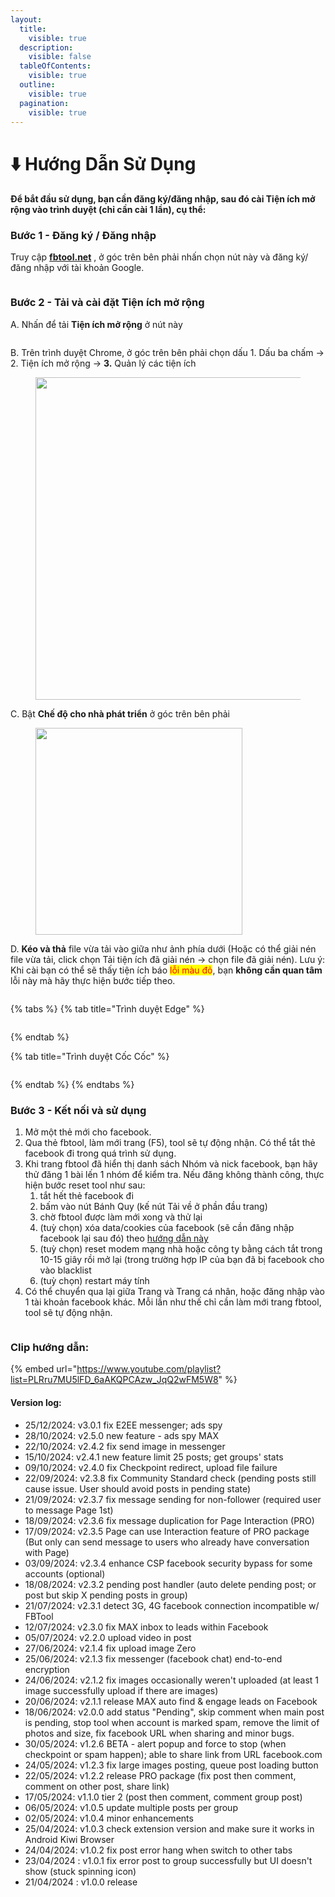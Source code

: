 ```yaml
---
layout:
  title:
    visible: true
  description:
    visible: false
  tableOfContents:
    visible: true
  outline:
    visible: true
  pagination:
    visible: true
---
```


# ⬇️ Hướng Dẫn Sử Dụng

#### Để bắt đầu sử dụng, bạn cần đăng ký/đăng nhập, sau đó cài Tiện ích mở rộng vào trình duyệt (chỉ cần cài 1 lần), cụ thể:&#x20;

### Bước 1 - Đăng ký / Đăng nhập

Truy cập [**fbtool.net**](https://fbtool.net/) , ở góc trên bên phải nhấn chọn nút này và đăng ký/đăng nhập với tài khoản Google.

<figure><img src=".gitbook/assets/image.png" alt=""><figcaption></figcaption></figure>

### Bước 2 - Tải và cài đặt Tiện ích mở rộng

A. Nhấn để tải **Tiện ích mở rộng** ở nút này

<figure><img src=".gitbook/assets/image (1).png" alt=""><figcaption></figcaption></figure>

B. Trên trình duyệt Chrome, ở góc trên bên phải chọn dấu 1. Dấu ba chấm -> 2. Tiện ích mở rộng -> **3.** Quản lý các tiện ích

<figure><img src=".gitbook/assets/Screenshot_155.jpg" alt="" width="516"><figcaption></figcaption></figure>

C. Bật **Chế độ cho nhà phát triển** ở góc trên bên phải

<figure><img src=".gitbook/assets/image (49).png" alt="" width="331"><figcaption></figcaption></figure>

D. **Kéo và thả** file vừa tải vào giữa như ảnh phía dưới (Hoặc có thể giải nén file vừa tải, click chọn Tải tiện ích đã giải nén -> chọn file đã giải nén). Lưu ý: Khi cài bạn có thể sẽ thấy tiện ích báo <mark style="color:red;">lỗi màu đỏ</mark>, bạn **không cần quan tâm** lỗi này mà hãy thực hiện bước tiếp theo.

<figure><img src=".gitbook/assets/ezgif-5-f87213373a.gif" alt=""><figcaption></figcaption></figure>

{% tabs %}
{% tab title="Trình duyệt Edge" %}
<figure><img src=".gitbook/assets/ezgif-7-afd7e76975.gif" alt=""><figcaption></figcaption></figure>
{% endtab %}

{% tab title="Trình duyệt Cốc Cốc" %}
<figure><img src=".gitbook/assets/ezgif-7-ab73ea396d.gif" alt=""><figcaption></figcaption></figure>
{% endtab %}
{% endtabs %}



### Bước 3 - Kết nối và sử dụng

1. Mở một thẻ mới cho facebook.
2. Qua thẻ fbtool, làm mới trang (F5), tool sẽ tự động nhận. Có thể tắt thẻ facebook đi trong quá trình sử dụng.
3. Khi trang fbtool đã hiển thị danh sách Nhóm và nick facebook, bạn hãy thử đăng 1 bài lến 1 nhóm để kiểm tra. Nếu đăng không thành công, thực hiện bước reset tool như sau:&#x20;
   1. tắt hết thẻ facebook đi
   2. bấm vào nút Bánh Quy (kế nút Tải về ở phần đầu trang)
   3. chờ fbtool được làm mới xong và thử lại
   4. (tuỳ chọn) xóa data/cookies của facebook (sẽ cần đăng nhập facebook lại sau đó) theo [hướng dẫn này](https://vietnamnet.vn/cach-xoa-cookie-va-bo-nho-dem-cua-mot-trang-web-tren-google-chrome-661300.html)
   5. (tuỳ chọn) reset modem mạng nhà hoặc công ty bằng cách tắt trong 10-15 giây rồi mở lại (trong trường hợp IP của bạn đã bị facebook cho vào blacklist
   6. (tuỳ chọn) restart máy tính
4. Có thể chuyển qua lại giữa Trang và Trang cá nhân, hoặc đăng nhập vào 1 tài khoản facebook khác. Mỗi lần như thế chỉ cần làm mới trang fbtool, tool sẽ tự động nhận.

<figure><img src=".gitbook/assets/image (34).png" alt=""><figcaption></figcaption></figure>

### Clip hướng dẫn:

{% embed url="https://www.youtube.com/playlist?list=PLRru7MU5lFD_6aAKQPCAzw_JqQ2wFM5W8" %}

#### Version log:

* 25/12/2024: v3.0.1 fix E2EE messenger; ads spy
* 28/10/2024: v2.5.0 new feature - ads spy MAX
* 22/10/2024: v2.4.2 fix send image in messenger
* 15/10/2024: v2.4.1 new feature limit 25 posts; get groups' stats
* 09/10/2024: v2.4.0 fix Checkpoint redirect, upload file failure
* 22/09/2024: v2.3.8 fix Community Standard check (pending posts still cause issue. User should avoid posts in pending state)
* 21/09/2024: v2.3.7 fix message sending for non-follower (required user to message Page 1st)
* 18/09/2024: v2.3.6 fix message duplication for Page Interaction (PRO)
* 17/09/2024: v2.3.5 Page can use Interaction feature of PRO package (But only can send message to users who already have conversation with Page)
* 03/09/2024: v2.3.4 enhance CSP facebook security bypass for some accounts (optional)
* 18/08/2024: v2.3.2 pending post handler (auto delete pending post; or post but skip X pending posts in group)
* 21/07/2024: v2.3.1 detect 3G, 4G facebook connection incompatible w/ FBTool
* 12/07/2024: v2.3.0 fix MAX inbox to leads within Facebook
* 05/07/2024: v2.2.0 upload video in post
* 27/06/2024: v2.1.4 fix upload image Zero
* 25/06/2024: v2.1.3 fix messenger (facebook chat) end-to-end encryption
* 24/06/2024: v2.1.2 fix images occasionally weren't uploaded (at least 1 image successfully upload if there are images)
* 20/06/2024: v2.1.1 release MAX auto find & engage leads on Facebook
* 18/06/2024: v2.0.0 add status "Pending", skip comment when main post is pending, stop tool when account is marked spam, remove the limit of photos and size, fix facebook URL when sharing and minor bugs.
* 30/05/2024: v1.2.6 BETA - alert popup and force to stop (when checkpoint or spam happen); able to share link from URL facebook.com
* 24/05/2024: v1.2.3 fix large images posting, queue post loading button
* 22/05/2024: v1.2.2 release PRO package (fix post then comment, comment on other post, share link)
* 17/05/2024: v1.1.0 tier 2 (post then comment, comment group post)
* 06/05/2024: v1.0.5 update multiple posts per group
* 02/05/2024: v1.0.4 minor enhancements
* 25/04/2024: v1.0.3 check extension version and make sure it works in Android Kiwi Browser
* 24/04/2024: v1.0.2 fix post error hang when switch to other tabs
* 23/04/2024 : v1.0.1 fix error post to group successfully but UI doesn't show (stuck spinning icon)
* 21/04/2024 : v1.0.0 release

